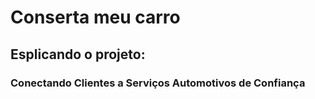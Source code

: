 # Conserta meu carro

## Esplicando o projeto:

### Conectando Clientes a Serviços Automotivos de Confiança
